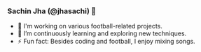 ### Sachin Jha (@jhasachi) 👋
- 🔭 I'm working on various football-related projects.
- 🌱 I’m continuously learning and exploring new techniques.
- ⚡ Fun fact: Besides coding and football, I enjoy mixing songs.

